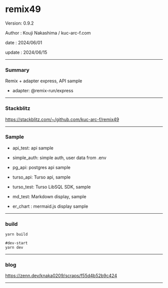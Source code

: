 # remix49

 Version: 0.9.2

 Author : Kouji Nakashima / kuc-arc-f.com

 date   : 2024/06/01 

 update : 2024/06/15

***
### Summary

Remix + adapter express, API sample

* adapter: @remix-run/express

***
### Stackblitz

https://stackblitz.com/~/github.com/kuc-arc-f/remix49

***
### Sample

* api_test: api sample

* simple_auth: simple auth, user data from .env

* pg_api: postgres api sample

* turso_api: Turso api, sample

* turso_test: Turso LibSQL SDK, sample

* md_test: Markdown display, sample

* er_chart : mermaid.js display sample

***
### build

```
yarn build

#dev-start
yarn dev
```
***
### blog

https://zenn.dev/knaka0209/scraps/f55d4b52b9c424

***

